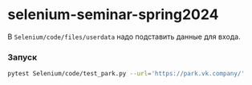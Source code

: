 # selenium-seminar-spring2024

 В `Selenium/code/files/userdata` надо подставить данные для входа.

 ### Запуск

 ```bash
 pytest Selenium/code/test_park.py --url='https://park.vk.company/'
 ```